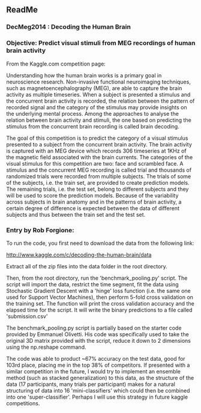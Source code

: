 ## ReadMe

### DecMeg2014 : Decoding the Human Brain

### Objective: Predict visual stimuli from MEG recordings of human brain activity

From the Kaggle.com competition page:

Understanding how the human brain works is a primary goal in neuroscience research. Non-invasive functional neuroimaging techniques, such as magnetoencephalography (MEG), are able to capture the brain activity as multiple timeseries. When a subject is presented a stimulus and the concurrent brain activity is recorded, the relation between the pattern of recorded signal and the category of the stimulus may provide insights on the underlying mental process. Among the approaches to analyse the relation between brain activity and stimuli, the one based on predicting the stimulus from the concurrent brain recording is called brain decoding.

The goal of this competition is to predict the category of a visual stimulus presented to a subject from the concurrent brain activity. The brain activity is captured with an MEG device which records 306 timeseries at 1KHz of the magnetic field associated with the brain currents. The categories of the visual stimulus for this competition are two: face and scrambled face. A stimulus and the concurrent MEG recording is called trial and thousands of randomized trials were recorded from multiple subjects. The trials of some of the subjects, i.e. the train set, are provided to create prediction models. The remaining trials, i.e. the test set, belong to different subjects and they will be used to score the prediction models. Because of the variability across subjects in brain anatomy and in the patterns of brain activity, a certain degree of difference is expected between the data of different subjects and thus between the train set and the test set.


### Entry by Rob Forgione:

To run the code, you first need to download the data from the following link:

http://www.kaggle.com/c/decoding-the-human-brain/data

Extract all of the zip files into the data folder in the root directory.

Then, from the root directory, run the 'benchmark_pooling.py' script. The script will import the data, restrict the time segment, fit the data using Stochastic Gradient Descent with a 'hinge' loss function (i.e. the same one used for Support Vector Machines), then perform 5-fold cross validation on the training set. The function will print the cross validation accuracy and the elapsed time for the script. It will write the binary predictions to a file called 'submission.csv'

The benchmark_pooling.py script is partially based on the starter code provided by Emmanuel Olivetti. His code was specifically used to take the original 3D matrix provided with the script, reduce it down to 2 dimensions using the np.reshape command. 

The code was able to product ~67% accuracy on the test data, good for 103rd place, placing me in the top 38% of competitors. If presented with a similar competition in the future, I would try to implement an ensemble method (such as stacked generalization) to this data, as the structure of the data (17 participants, many trials per participant) makes for a natural structuring of data into 16 'mini-classifiers' which could then be combined into one 'super-classifier'. Perhaps I will use this strategy in future kaggle competitions. 
